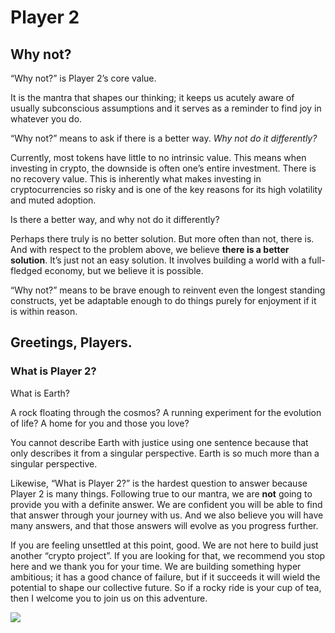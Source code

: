 # Player 2

## Why not?

“Why not?” is Player 2’s core value.

It is the mantra that shapes our thinking; it keeps us acutely aware of usually subconscious assumptions and it serves as a reminder to find joy in whatever you do.

“Why not?” means to ask if there is a better way. _Why not do it differently?_

Currently, most tokens have little to no intrinsic value. This means when investing in crypto, the downside is often one’s entire investment. There is no recovery value. This is inherently what makes investing in cryptocurrencies so risky and is one of the key reasons for its high volatility and muted adoption.

Is there a better way, and why not do it differently?

Perhaps there truly is no better solution. But more often than not, there is. And with respect to the problem above, we believe **there is a better solution**. It’s just not an easy solution. It involves building a world with a full-fledged economy, but we believe it is possible.

“Why not?” means to be brave enough to reinvent even the longest standing constructs, yet be adaptable enough to do things purely for enjoyment if it is within reason.

## Greetings, Players.

### What is Player 2?

What is Earth?

A rock floating through the cosmos? A running experiment for the evolution of life? A home for you and those you love?

You cannot describe Earth with justice using one sentence because that only describes it from a singular perspective. Earth is so much more than a singular perspective.

Likewise, “What is Player 2?” is the hardest question to answer because Player 2 is many things. Following true to our mantra, we are **not** going to provide you with a definite answer. We are confident you will be able to find that answer through your journey with us. And we also believe you will have many answers, and that those answers will evolve as you progress further.

If you are feeling unsettled at this point, good. We are not here to build just another “crypto project”. If you are looking for that, we recommend you stop here and we thank you for your time. We are building something hyper ambitious; it has a good chance of failure, but if it succeeds it will wield the potential to shape our collective future. So if a rocky ride is your cup of tea, then I welcome you to join us on this adventure.

![](.gitbook/assets/Wise\_Idle\_FullAnimation.gif)
